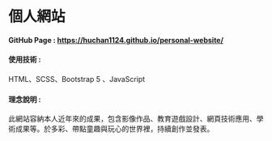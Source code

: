 # 個人網站

#### GitHub Page : https://huchan1124.github.io/personal-website/ <br>
#### 使用技術 : <br>
HTML、SCSS、Bootstrap 5 、JavaScript<br>


#### 理念說明 : <br>
此網站容納本人近年來的成果，包含影像作品、教育遊戲設計、網頁技術應用、學術成果等。於多彩、帶點童趣與玩心的世界裡，持續創作並發表。